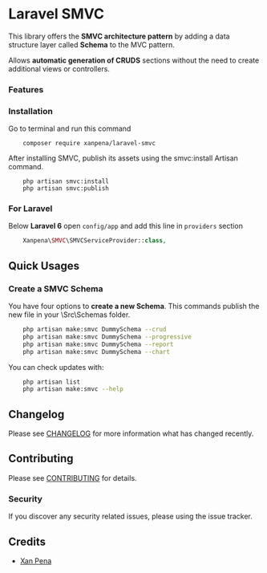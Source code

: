# Laravel SMVC

This library offers the **SMVC architecture pattern** by adding a data structure layer called **Schema** to the MVC pattern.

Allows **automatic generation of CRUDS** sections without the need to create additional views or controllers.

### Features

### Installation

Go to terminal and run this command

```shell
    composer require xanpena/laravel-smvc
```

After installing SMVC, publish its assets using the smvc:install Artisan command. 

```shell
    php artisan smvc:install
    php artisan smvc:publish
```

### For Laravel

Below **Laravel 6** open `config/app` and add this line in `providers` section

```php
    Xanpena\SMVC\SMVCServiceProvider::class,
```

## Quick Usages

### Create a SMVC Schema

You have four options to **create a new Schema**. 
This commands publish the new file in your \Src\Schemas folder.

```bash
    php artisan make:smvc DummySchema --crud
    php artisan make:smvc DummySchema --progressive
    php artisan make:smvc DummySchema --report
    php artisan make:smvc DummySchema --chart
```

You can check updates with:

```bash
    php artisan list
    php artisan make:smvc --help
```

## Changelog

Please see [CHANGELOG](CHANGELOG.md) for more information what has changed recently.

## Contributing

Please see [CONTRIBUTING](CONTRIBUTING.md) for details.

### Security

If you discover any security related issues, please using the issue tracker.

## Credits

- [Xan Pena](https://github.com/xanpena)

